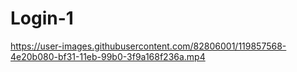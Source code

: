 # Login-1

https://user-images.githubusercontent.com/82806001/119857568-4e20b080-bf31-11eb-99b0-3f9a168f236a.mp4
